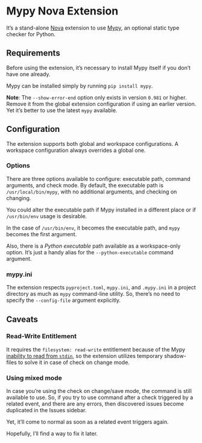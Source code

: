 # Mypy Nova Extension

It’s a stand-alone [Nova](https://nova.app) extension to use
[Mypy](https://github.com/python/mypy), an optional static type checker for Python.

## Requirements

Before using the extension, it’s necessary to install Mypy itself if you don’t
have one already.

Mypy can be installed simply by running `pip install mypy`.

**Note**: The `--show-error-end` option only exists in version `0.981` or higher.
Remove it from the global extension configuration if using an earlier version. Yet
it’s better to use the latest `mypy` available.

## Configuration

The extension supports both global and workspace configurations.
A workspace configuration always overrides a global one.

### Options

There are three options available to configure: executable path, command arguments,
and check mode. By default, the executable path is `/usr/local/bin/mypy`, with
no additional arguments, and checking on changing.

You could alter the executable path if Mypy installed in a different place
or if `/usr/bin/env` usage is desirable.

In the case of `/usr/bin/env`, it becomes the executable path, and `mypy` becomes
the first argument.

Also, there is a _Python executable_ path available as a workspace-only option.
It’s just a handy alias for the `--python-executable` command argument.

### mypy.ini

The extension respects `pyproject.toml`, `mypy.ini`, and `.mypy.ini` in a project
directory as much as `mypy` command-line utility. So, there’s no need to specify the
`--config-file` argument explicitly.

## Caveats

### Read-Write Entitlement

It requires the `filesystem: read-write` entitlement because of the Mypy [inability
to read from `stdin`](https://github.com/python/mypy/issues/2119), so the extension
utilizes temporary shadow-files to solve it in case of check on change mode.

### Using mixed mode

In case you’re using the check on change/save mode, the command is still available
to use. So, if you try to use command after a check triggered by a related event, and
there are any errors, then discovered issues become duplicated in the Issues sidebar.

Yet, it’ll come to normal as soon as a related event triggers again.

Hopefully, I’ll find a way to fix it later.
